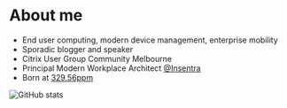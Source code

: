 # About me

* End user computing, modern device management, enterprise mobility
* Sporadic blogger and speaker
* Citrix User Group Community Melbourne
* Principal Modern Workplace Architect [@Insentra](https://github.com/Insentra)
* Born at [329.56ppm](https://datahub.io/core/co2-ppm)

![GitHub stats](https://github-readme-stats.vercel.app/api?username=aaronparker&show_icons=true&theme=radical&count_private=true)
